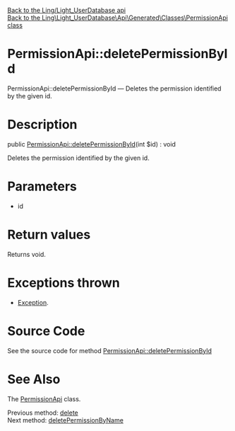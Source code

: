 [Back to the Ling/Light_UserDatabase api](https://github.com/lingtalfi/Light_UserDatabase/blob/master/doc/api/Ling/Light_UserDatabase.md)<br>
[Back to the Ling\Light_UserDatabase\Api\Generated\Classes\PermissionApi class](https://github.com/lingtalfi/Light_UserDatabase/blob/master/doc/api/Ling/Light_UserDatabase/Api/Generated/Classes/PermissionApi.md)


PermissionApi::deletePermissionById
================



PermissionApi::deletePermissionById — Deletes the permission identified by the given id.




Description
================


public [PermissionApi::deletePermissionById](https://github.com/lingtalfi/Light_UserDatabase/blob/master/doc/api/Ling/Light_UserDatabase/Api/Generated/Classes/PermissionApi/deletePermissionById.md)(int $id) : void




Deletes the permission identified by the given id.




Parameters
================


- id

    


Return values
================

Returns void.


Exceptions thrown
================

- [Exception](http://php.net/manual/en/class.exception.php).&nbsp;







Source Code
===========
See the source code for method [PermissionApi::deletePermissionById](https://github.com/lingtalfi/Light_UserDatabase/blob/master/Api/Generated/Classes/PermissionApi.php#L339-L345)


See Also
================

The [PermissionApi](https://github.com/lingtalfi/Light_UserDatabase/blob/master/doc/api/Ling/Light_UserDatabase/Api/Generated/Classes/PermissionApi.md) class.

Previous method: [delete](https://github.com/lingtalfi/Light_UserDatabase/blob/master/doc/api/Ling/Light_UserDatabase/Api/Generated/Classes/PermissionApi/delete.md)<br>Next method: [deletePermissionByName](https://github.com/lingtalfi/Light_UserDatabase/blob/master/doc/api/Ling/Light_UserDatabase/Api/Generated/Classes/PermissionApi/deletePermissionByName.md)<br>

